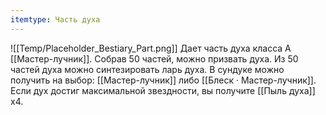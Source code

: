```yaml
---
itemtype: Часть духа
---
```

![[Temp/Placeholder_Bestiary_Part.png]]
Дает часть духа класса А [[Мастер-лучник]]. Собрав 50 частей, можно призвать духа. Из 50 частей духа можно синтезировать ларь духа. В сундуке можно получить на выбор: [[Мастер-лучник]] либо [[Блеск · Мастер-лучник]]. Если дух достиг максимальной звездности, вы получите [[Пыль духа]] х4.
